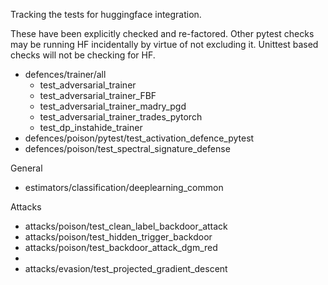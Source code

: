 Tracking the tests for huggingface integration.

These have been explicitly checked and re-factored. Other pytest checks may be running HF incidentally by virtue of 
not excluding it. Unittest based checks will not be checking for HF.

+ defences/trainer/all
    + test_adversarial_trainer
    + test_adversarial_trainer_FBF
    + test_adversarial_trainer_madry_pgd
    + test_adversarial_trainer_trades_pytorch
    + test_dp_instahide_trainer
+ defences/poison/pytest/test_activation_defence_pytest
+ defences/poison/test_spectral_signature_defense

General
+ estimators/classification/deeplearning_common

Attacks
+ attacks/poison/test_clean_label_backdoor_attack
+ attacks/poison/test_hidden_trigger_backdoor
+ attacks/poison/test_backdoor_attack_dgm_red
+ 
+ attacks/evasion/test_projected_gradient_descent